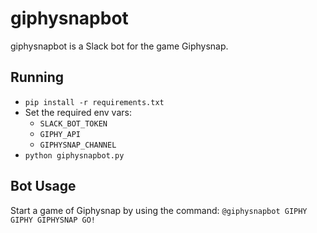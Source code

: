 # giphysnapbot

giphysnapbot is a Slack bot for the game Giphysnap.

## Running

* `pip install -r requirements.txt`
* Set the required env vars:
    - `SLACK_BOT_TOKEN`
    - `GIPHY_API`
    - `GIPHYSNAP_CHANNEL`
* `python giphysnapbot.py`

## Bot Usage

Start a game of Giphysnap by using the command:
`@giphysnapbot GIPHY GIPHY GIPHYSNAP GO!`
